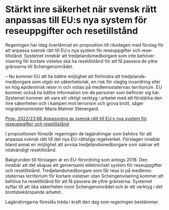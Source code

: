 # Stärkt inre säkerhet när svensk rätt anpassas till EU:s nya system för reseuppgifter och resetillstånd

Regeringen har idag över­lämnat en proposi­tion till riksdagen med förslag för att anpassa svensk rätt till EU:s nya system för rese­uppgifter och rese­tillstånd. Systemet innebär att tredje­lands­medborgare som inte behöver visering för kortare vistelse ska ha rese­tillstånd för att få passera de yttre gränserna till Schengen­området.

– Nu kommer EU att ha bättre möjlighet att förhindra att tredje­lands­medborgare som utgör en säkerhets­risk, en risk för olaglig invand­ring eller en hög epidemi­risk reser in och vistas på medlems­staternas terri­torium. EU kommer också ha bättre infor­mation om de personer som befinner sig här. Systemet kommer att vara ett viktigt verktyg i arbetet med att förstärka den inre säker­heten och i kampen mot terrorism och grova brott, säger migrations­minister Maria Malmer Stenergard.

[Prop. 2022/23:66 Anpassning av svensk rätt till EU:s nya system för reseuppgifter och resetillstånd](/rattsliga-dokument/proposition/2023/02/prop.-20222366 "Prop. 2022/23:66")

I proposi­tionen föreslår regeringen de lagänd­ringar som behövs för att anpassa svensk rätt till det nya EU-rättsliga regel­verket. Förslagen innebär bland annat en möjlig­het att avvisa tredje­lands­medborgare som saknar ett nöd­vändigt rese­tillstånd.

Bakgrunden till för­slagen är en EU-förordning som antogs 2018. Den innebär att det skapas ett gemen­samt elektro­niskt system för rese­uppgifter och rese­tillstånd. Tredje­lands­medborgare som får resa in på medlems­staternas terri­torium för kortare vistelser utan Schengen­visering kommer att behöva ha rese­tillstånd för att få passera de yttre gränserna. Systemet syftar till att öka säker­heten inom Schengen­området och är ett verktyg i det brotts­bekämpande arbetet.

Lagändringarna föreslås träda i kraft den dag som regeringen bestämmer.
